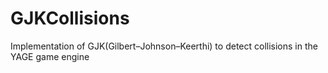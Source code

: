 # GJKCollisions
Implementation of GJK(Gilbert–Johnson–Keerthi) to detect collisions in the YAGE game engine

